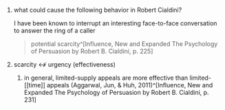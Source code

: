 1. what could cause the following behavior in Robert Cialdini?
   
   I have been known to interrupt an interesting face-to-face conversation to answer the ring of a caller
   
   >potential scarcity^[Influence, New and Expanded The Psychology of Persuasion by Robert B. Cialdini, p. 225]
2. scarcity ↮ urgency (effectiveness)
	1. in general, limited-supply appeals are more effective than limited-[[time]] appeals (Aggarwal, Jun, & Huh, 2011)^[Influence, New and Expanded The Psychology of Persuasion by Robert B. Cialdini, p. 231]